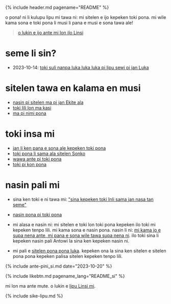 {% include header.md pagename="README" %}



<span class="si">o pona! ni li kulupu lipu mi tawa ni: mi sitelen e ijo kepeken toki pona. mi wile kama sona e toki pona li musi li pana e musi e sona tawa ale!</span>

> <span class="si">[o lukin e ijo ante mi lon ilo Linsi](https://linktr.ee/jantelakoman) &nbsp; <a href="https://linktr.ee/jantelakoman"><img src="https://joelthomastr.github.io/tokipona/Linktree_logo.svg.png" style="height: 1em;"></a></span>

# <span class="si">seme li sin?</span>

- <span class="si"><span class="sidef">2023-10-14:</span> [toki suli nanpa luka luka luka pi lipu sewi pi jan Luka](https://joelthomastr.github.io/tokipona/lipu-pi-jan-Luka-15_si)</span>

# <span class="si">sitelen tawa en kalama en musi</span>

- <span class="si">[nasin pi sitelen ma pi jan Ekite ala](https://joelthomastr.github.io/tokipona/jan-ekite-ala_si)</span>
- <span class="si">[toki lili lon ma kasi](https://joelthomastr.github.io/tokipona/toki-lili-lon-ma-kasi_si)</span>
- <span class="si">[ma pi nimi pona](https://joelthomastr.github.io/tokipona/ma-pi-nimi-pona-1_si)</span>


# <span class="si">toki insa mi</span>

- <span class="si">[jan li ken pana e sona ale kepeken toki pona](https://joelthomastr.github.io/tokipona/pana-sona-ale_si)</span>
- <span class="si">[toki pona li sama ala sitelen Sonko](https://joelthomastr.github.io/tokipona/sitelen-sonko_si)</span>
- <span class="si">[wawa ante pi toki pona](https://joelthomastr.github.io/tokipona/wawa-pi-toki-pona_si)</span>
- <span class="si">[toki pi kon pona](https://joelthomastr.github.io/tokipona/toki-pi-kon-pona_si)</span>

# <span class="si">nasin pali mi</span>

- <span class="si">sina ken toki e ni tawa mi:  ["sina kepeken toki Inli sama jan nasa tan seme"](https://joelthomastr.github.io/tokipona/kepeken-pi-toki-inli_si)</span>

- <span class="si">[nasin pona pi toki pona](https://joelthomastr.github.io/tokipona/nasin-pona-pi-toki-pona_si)</span>

- <span class="si">mi alasa e nasin ni: mi sitelen e toki lon toki pona kepeken ilo toki mi kepeken tenpo lili. mi kama sona e nasin pona. nasin li ni: [mi kama jo e supa nena ante, mi pana e sona wile tawa supa nena ni](https://www.reddit.com/r/tokipona/comments/r6nu43/efficient_keyboard_idea_the_video_shows_the_steps/). ilo toki sina li kepeken nasin pali Antowi la sina ken kepeken nasin ni.</span>

- <span class="si">mi pali e [sitelen pona pona luka](https://joelthomastr.github.io/tokipona/sitelen-pona-pona-luka_si). kepeken ona la sina ken sitelen e sitelen pona pona kepeken palisa sitelen kepeken tenpo lili.</span>

{% include ante-pini_si.md date="2023-10-20" %}

{% include likebtn.md pagename_lang="README_si" %}

<span class="si">mi lon ma ante mute. o lukin e [lipu Linsi mi](https://linktr.ee/jantelakoman).</span>

{% include sike-lipu.md %}
